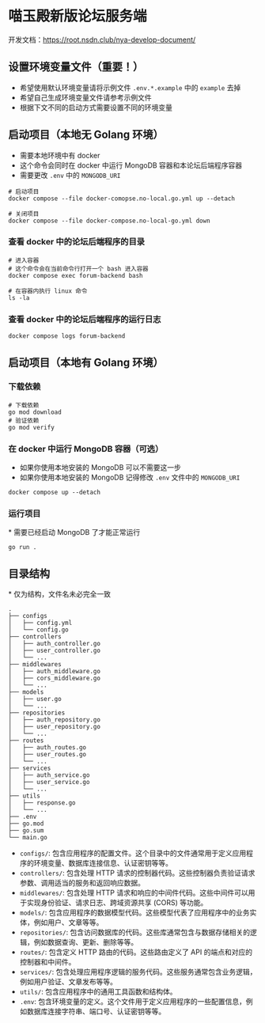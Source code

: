 # 喵玉殿新版论坛服务端

开发文档：<https://root.nsdn.club/nya-develop-document/>

## 设置环境变量文件（重要！）

- 希望使用默认环境变量请将示例文件 `.env.*.example` 中的 `example` 去掉
- 希望自己生成环境变量文件请参考示例文件
- 根据下文不同的启动方式需要设置不同的环境变量

## 启动项目（本地无 Golang 环境）

- 需要本地环境中有 docker
- 这个命令会同时在 docker 中运行 MongoDB 容器和本论坛后端程序容器
- 需要更改 `.env` 中的 `MONGODB_URI`

```shell
# 启动项目
docker compose --file docker-comopse.no-local.go.yml up --detach

# 关闭项目
docker compose --file docker-compose.no-local-go.yml down
```

### 查看 docker 中的论坛后端程序的目录

```shell
# 进入容器
# 这个命令会在当前命令行打开一个 bash 进入容器
docker compose exec forum-backend bash

# 在容器内执行 linux 命令
ls -la 
```

### 查看 docker 中的论坛后端程序的运行日志

```shell
docker compose logs forum-backend
```

## 启动项目（本地有 Golang 环境）

### 下载依赖

```shell
# 下载依赖
go mod download
# 验证依赖
go mod verify
```

### 在 docker 中运行 MongoDB 容器（可选）

- 如果你使用本地安装的 MongoDB 可以不需要这一步
- 如果你使用本地安装的 MongoDB 记得修改 `.env` 文件中的 `MONGODB_URI`

```shell
docker compose up --detach
```

### 运行项目

\* 需要已经启动 MongoDB 了才能正常运行

```shell
go run .
```

## 目录结构

\* 仅为结构，文件名未必完全一致

```shell
.
├── configs
│   ├── config.yml
│   └── config.go
├── controllers
│   ├── auth_controller.go
│   ├── user_controller.go
│   └── ...
├── middlewares
│   ├── auth_middleware.go
│   ├── cors_middleware.go
│   └── ...
├── models
│   ├── user.go
│   └── ...
├── repositories
│   ├── auth_repository.go
│   ├── user_repository.go
│   └── ...
├── routes
│   ├── auth_routes.go
│   ├── user_routes.go
│   └── ...
├── services
│   ├── auth_service.go
│   ├── user_service.go
│   └── ...
├── utils
│   ├── response.go
│   └── ...
├── .env
├── go.mod
├── go.sum
└── main.go

```

- `configs/`: 包含应用程序的配置文件。这个目录中的文件通常用于定义应用程序的环境变量、数据库连接信息、认证密钥等等。
- `controllers/`: 包含处理 HTTP 请求的控制器代码。这些控制器负责验证请求参数、调用适当的服务和返回响应数据。
- `middlewares/`: 包含处理 HTTP 请求和响应的中间件代码。这些中间件可以用于实现身份验证、请求日志、跨域资源共享 (CORS) 等功能。
- `models/`: 包含应用程序的数据模型代码。这些模型代表了应用程序中的业务实体，例如用户、文章等等。
- `repositories/`: 包含访问数据库的代码。这些库通常包含与数据存储相关的逻辑，例如数据查询、更新、删除等等。
- `routes/`: 包含定义 HTTP 路由的代码。这些路由定义了 API 的端点和对应的控制器和中间件。
- `services/`: 包含处理应用程序逻辑的服务代码。这些服务通常包含业务逻辑，例如用户验证、文章发布等等。
- `utils/`: 包含应用程序中的通用工具函数和结构体。
- `.env`: 包含环境变量的定义。这个文件用于定义应用程序的一些配置信息，例如数据库连接字符串、端口号、认证密钥等等。

